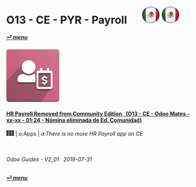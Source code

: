 # O13 - CE - PYR - Payroll &nbsp;&nbsp;&nbsp;&nbsp; [ ![es-mx](/doc/img/es-mx_flag_button_small.png)](/es-mx/o13/ce/pyr/en-uk-o13-ce-pyr-payroll-guides.md) [ ![es-mx](/doc/img/es-mx_flag_button_small.png)](/es-mx/o13/ce/pyr/es-mx-o13-ce-pyr-payroll-guides.md)
#### [_&#x23CE; menu_](/es-mx/o13/ce/es-mx-o13-ce-guides-menu.md)  
### ![pyr](/doc/img/hr_payroll.png)

#### [HR Payroll Removed from Community Edition&nbsp;&nbsp; (O13 - CE - Odoo Mates - xx-xx - 01:24 - Nómina eliminada de Ed. Comunidad)](https://youtube.com/embed/ssrMiPrdbQQ?autoplay=1&start=0&end=0&rel=0)  
![apps](/doc/img/apps.png) | o:Apps | _a:There is no more HR Payroll app on CE_

<br>
	
###### Odoo Guides - V2_01 &nbsp; 2019-07-31  
**[_&#x23CE; menu_](/es-mx/o13/ce/es-mx-o13-ce-guides-menu.md)**  
